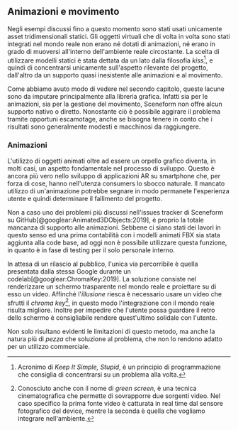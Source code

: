 ## Animazioni e movimento

Negli esempi discussi fino a questo momento sono stati usati unicamente asset tridimensionali statici.
Gli oggetti virtuali che di volta in volta sono stati integrati nel mondo reale non erano né dotati di animazioni, né erano in grado di muoversi all'interno dell'ambiente reale circostante.
La scelta di utilizzare modelli statici è stata dettata da un lato dalla filosofia *kiss*[^kiss], e quindi di concentrarsi unicamente sull'aspetto rilevante del progetto, dall'altro da un supporto quasi inesistente alle animazioni e al movimento.

Come abbiamo avuto modo di vedere nel secondo capitolo, queste lacune sono da imputare principalmente alla libreria grafica.
Infatti sia per le animazioni, sia per la gestione del movimento, Sceneform non offre alcun supporto nativo o diretto.
Nonostante ciò è possibile aggirare il problema tramite opportuni escamotage, anche se bisogna tenere in conto che i risultati sono generalmente modesti e macchinosi da raggiungere.

### Animazioni

L'utilizzo di oggetti animati oltre ad essere un orpello grafico diventa, in molti casi, un aspetto fondamentale nel processo di sviluppo.
Questo è ancora più vero nello sviluppo di applicazioni AR su smartphone che, per forza di cose, hanno nell'utenza consumers lo sbocco naturale.
Il mancato utilizzo di un'animazione potrebbe segnare in modo permanete l'esperienza utente e quindi determinare il fallimento del progetto.

Non a caso uno dei problemi più discussi nell'issues tracker di Sceneform su GitHub[@googlear:Animated3DObjects:2019], è proprio la totale mancanza di supporto alle animazioni.
Sebbene ci siano stati dei lavori in questo senso ed una prima contabilità con i modelli animati FBX sia stata aggiunta alla code base, ad oggi non è possibile utilizzare questa funzione, in quanto è in fase di testing per il solo personale interno.

In attesa di un rilascio al pubblico, l'unica via percorribile è quella presentata dalla stessa Google durante un codelab[@googlear:ChromaKey:2019].
La soluzione consiste nel renderizzare un schermo trasparente nel mondo reale e proiettare su di esso un video.
Affinché l'*illusione* riesca è necessario usare un video che sfrutti il *chroma key*[^chroma-key], in questo modo l'integrazione con il mondo reale risulta migliore.
Inoltre per impedire che l'utente possa guardare il retro dello schermo è consigliabile rendere quest'ultimo solidale con l'utente.

Non solo risultano evidenti le limitazioni di questo metodo, ma anche la natura più di *pezza* che soluzione al problema, che non lo rendono adatto per un utilizzo commerciale.

[^kiss]: Acronimo di *Keep It Simple, Stupid*, è un principio di programmazione che consiglia di concentrarsi su un problema alla volta.

[^chroma-key]: Conosciuto anche con il nome di *green screen*, è una tecnica cinematografica che permette di sovrapporre due sorgenti video. Nel caso specifico la prima fonte video è catturata in real time dal sensore fotografico del device, mentre la seconda è quella che vogliamo integrare nell'ambiente.
